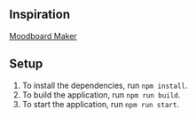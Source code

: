 ## Inspiration

[Moodboard Maker](https://www.fotor.com/moodboard-maker/)

## Setup

1. To install the dependencies, run `npm install`.
2. To build the application, run `npm run build`.
3. To start the application, run `npm run start`.
